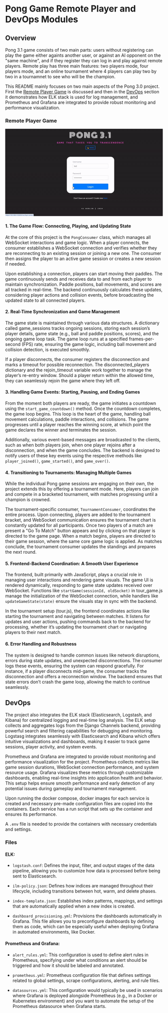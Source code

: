 # Pong Game Remote Player and DevOps Modules

## Overview
Pong 3.1 game consists of two main parts: users without registering can play the game either againts another user, or against an AI opponent on the "same machine", and if they register they can log in and play against remote players. Remote play has three main features: two players mode, four players mode, and an online tournament where 4 players can play two by two in a tournamnet to see who will be the champion.

This README mainly focuses on two main aspects of the Pong 3.0 project. First the [Remote Player Game](#remote-player-game) is discussed and then in the [DevOps](#devops) section it demonstrates how ELK stack is used for log management, and Prometheus and Grafana are integrated to provide robust monitoring and performance visualization.

### Remote Player Game

![Tournament view](https://github.com/arash039/ft_transcendence/blob/main/19.08.2024_17.11.50_REC-ezgif.com-video-to-gif-converter(1).gif)

#### 1. The Game Flow: Connecting, Playing, and Updating State

At the core of this project is the `PongConsumer` class, which manages all WebSocket interactions and game logic. When a player connects, the consumer establishes a WebSocket connection and verifies whether they are reconnecting to an existing session or joining a new one. The consumer then assigns the player to an active game session or creates a new session if needed.

Upon establishing a connection, players can start moving their paddles. The game continuously sends and receives data to and from each player to maintain synchronization. Paddle positions, ball movements, and scores are all tracked in real-time. The backend continuously calculates these updates, considering player actions and collision events, before broadcasting the updated state to all connected players.
#### 2. Real-Time Synchronization and Game Management

The game state is maintained through various data structures. A dictionary called game_sessions tracks ongoing sessions, storing each session’s player details, game state (e.g., ball and paddle positions, scores), and the ongoing game loop task. The game loop runs at a specified frames-per-second (FPS) rate, ensuring the game logic, including ball movement and collision detection, is executed smoothly.

If a player disconnects, the consumer registers the disconnection and marks a timeout for possible reconnection. The disconnected_players dictionary and the rejoin_timeout variable work together to manage the player’s re-entry window. Should a player return within the allowed time, they can seamlessly rejoin the game where they left off.
#### 3. Handling Game Events: Starting, Pausing, and Ending Games

From the moment both players are ready, the game initiates a countdown using the `start_game_countdown()` method. Once the countdown completes, the game loop begins. This loop is the heart of the game, handling ball movement calculations, paddle interactions, and collisions. The game progresses until a player reaches the winning score, at which point the game declares the winner and terminates the session.

Additionally, various event-based messages are broadcasted to the clients, such as when both players join, when one player rejoins after a disconnection, and when the game concludes. The backend is designed to notify users of these key events using the respective methods like `player_joined()`, `game_started()`, and `game_over()`.
#### 4. Transitioning to Tournaments: Managing Multiple Games

While the individual Pong game sessions are engaging on their own, the project extends this by offering a tournament mode. Here, players can join and compete in a bracketed tournament, with matches progressing until a champion is crowned.

The tournament-specific consumer, `TournamentConsumer`, coordinates the entire process. Upon connecting, players are added to the tournament bracket, and WebSocket communication ensures the tournament chart is constantly updated for all participants. Once two players of a match are present a "Go To Match" button appears and by clicking on that player is directed to the game page. When a match begins, players are directed to their game session, where the same core game logic is applied. As matches conclude, the tournament consumer updates the standings and prepares the next round.
#### 5. Frontend-Backend Coordination: A Smooth User Experience

The frontend, built primarily with JavaScript, plays a crucial role in managing user interactions and rendering game visuals. The game UI is rendered dynamically, responding to game state updates received over WebSocket. Functions like `startGame(sessionId, oldSocket)` in tour_game.js manage the initialization of the WebSocket connection, while handlers like `updateGameState(state)` ensure the visuals stay in sync with the backend.

In the tournament setup (tour.js), the frontend coordinates actions like starting the tournament and navigating between matches. It listens for updates and user actions, pushing commands back to the backend for processing, whether it’s updating the tournament chart or navigating players to their next match.
#### 6. Error Handling and Robustness

The system is designed to handle common issues like network disruptions, errors during state updates, and unexpected disconnections. The consumer logs these events, ensuring the system can respond gracefully. For instance, if a player disconnects mid-game, the consumer tracks the disconnection and offers a reconnection window. The backend ensures that state errors don’t crash the game loop, allowing the match to continue seamlessly.

## DevOps

The project also integrates the ELK stack (Elasticsearch, Logstash, and Kibana) for centralized logging and real-time log analysis. The ELK setup collects and aggregates logs from the Django Channels backend, providing powerful search and filtering capabilities for debugging and monitoring. Logstasg integrates seamlessly with Elasticsearch and Kibana which offers intuitive visualizations and dashboards, making it easier to track game sessions, player activity, and system events.

Prometheus and Grafana are integrated to provide robust monitoring and performance visualization for the project. Prometheus collects metrics like game session durations, WebSocket connection performance, and system resource usage. Grafana visualizes these metrics through customizable dashboards, enabling real-time insights into application health and behavior. This setup helps ensure smooth performance and early detection of any potential issues during gameplay and tournament management.

Upon running the docker compose, docker images for each service is created and necessary pre-made configuration files are copied into the containers. Each service has a run script that sets up the container and ensures its performance.

A `.env` file is needed to provide the containers with necessary credentials and settings.

### Files

#### ELK:

- `logstash.conf`: Defines the input, filter, and output stages of the data pipeline, allowing you to customize how data is processed before being sent to Elasticsearch.

- `ilm-policy.json`: Defines how indices are managed throughout their lifecycle, including transitions between hot, warm, and delete phases.

- `index-template.json`: Establishes index patterns, mappings, and settings that are automatically applied when a new index is created.

- `dashboard_provisioning.yml`: Provisions the dashboards automatically in Grafana. This file allows you to preconfigure dashboards by defining them as code, which can be especially useful when deploying Grafana in automated environments, like Docker.

#### Prometheus and Grafana:

- `alert_rules.yml`: This configuration is used to define alert rules in Prometheus, specifying under what conditions an alert should be triggered and how it should be labeled and annotated.

- `prometheus.yml`: Prometheus configuration file that defines settings related to global settings, scrape configurations, alerting, and rule files. 

- `datasources.yml`: This configuration would typically be used in scenarios where Grafana is deployed alongside Prometheus (e.g., in a Docker or Kubernetes environment) and you want to automate the setup of the Prometheus datasource when Grafana starts.

